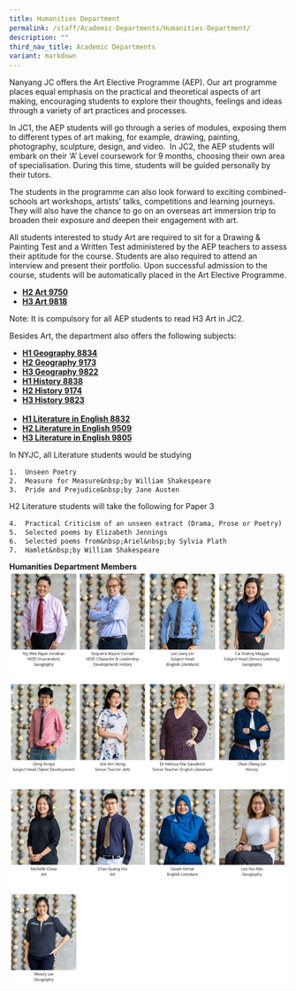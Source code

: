 ```yaml
---
title: Humanities Department
permalink: /staff/Academic-Departments/Humanities-Department/
description: ""
third_nav_title: Academic Departments
variant: markdown
---
```

Nanyang JC offers the Art Elective Programme (AEP). Our art programme places equal emphasis on the practical and theoretical aspects of art making, encouraging students to explore their thoughts, feelings and ideas through a variety of art practices and processes.

In JC1, the AEP students will go through a series of modules, exposing them to different types of art making, for example, drawing, painting, photography, sculpture, design, and video.&nbsp;&nbsp;In JC2, the AEP students will embark on their ‘A’ Level coursework for 9 months, choosing their own area of specialisation. During this time, students will be guided personally by their tutors.

The students in the programme can also look forward to exciting combined-schools art workshops, artists’ talks, competitions and learning journeys. They will also have the chance to go on an overseas art immersion trip to broaden their exposure and deepen their engagement with art.

All students interested to study Art are required to sit for a Drawing &amp; Painting Test and a Written Test administered by the AEP teachers to assess their aptitude for the course. Students are also required to attend an interview and present their portfolio. Upon successful admission to the course, students will be automatically placed in the Art Elective Programme.

*   **[H2 Art 9750](https://www.seab.gov.sg/docs/default-source/national-examinations/syllabus/alevel/2021syllabus/9750_y21_sy.pdf)**
*   **[H3 Art 9818](https://www.seab.gov.sg/docs/default-source/national-examinations/syllabus/alevel/2021syllabus/9818_y21_sy.pdf)**

Note: It is compulsory for all AEP students to read H3 Art in JC2.

Besides Art, the department also offers the following subjects:

*   **[H1 Geography 8834](https://www.moe.gov.sg/-/media/files/post-secondary/syllabuses/humanities/2023-h1-geography.ashx?la=en&amp;hash=59454864B27CC12ACA395E2F5A32B15D21462AC0)**
*   **[H2 Geography 9173](https://www.moe.gov.sg/-/media/files/post-secondary/syllabuses/humanities/2023-h2-geography.ashx?la=en&amp;hash=07B60FD69B25989817E29079E9173EC68AE764B9)**
*   **[H3 Geography 9822](https://www.seab.gov.sg/docs/default-source/national-examinations/syllabus/alevel/2024syllabus/9822_y24_sy.pdf)**
*   **[H1 History 8838](https://www.seab.gov.sg/docs/default-source/national-examinations/syllabus/alevel/2024syllabus/8838_y24_sy.pdf)**
*   **[H2 History 9174](https://www.seab.gov.sg/docs/default-source/national-examinations/syllabus/alevel/2024syllabus/9174_y24_sy.pdf)**
*   **[H3 History 9823](https://www.seab.gov.sg/docs/default-source/national-examinations/syllabus/alevel/2024syllabus/9823_y24_sy.pdf)**
<br><br>
*   **[H1 Literature in English 8832](https://www.seab.gov.sg/docs/default-source/national-examinations/syllabus/alevel/2021syllabus/8832_y21_sy.pdf)**&nbsp;&nbsp;
*   **[H2 Literature in English 9509](https://www.seab.gov.sg/docs/default-source/national-examinations/syllabus/alevel/2021syllabus/9509_y21_sy.pdf)**
*   **[H3 Literature in English 9805](https://www.seab.gov.sg/docs/default-source/national-examinations/syllabus/alevel/2021syllabus/9805_y21_sy_SchoolCandidates.pdf)**&nbsp;

In NYJC, all Literature students would be studying

    1.  Unseen Poetry
    2.  Measure for Measure&nbsp;by William Shakespeare
    3.  Pride and Prejudice&nbsp;by Jane Austen

H2 Literature students will take the following for Paper 3

    4.  Practical Criticism of an unseen extract (Drama, Prose or Poetry)
    5.  Selected poems by Elizabeth Jennings
    6.  Selected poems from&nbsp;Ariel&nbsp;by Sylvia Plath
    7.  Hamlet&nbsp;by William Shakespeare

**Humanities Department Members**
![Humanities Department Staff](/images/Humanities_Dept.jpg)
